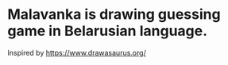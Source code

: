 # Malavanka is drawing guessing game in Belarusian language.
Inspired by https://www.drawasaurus.org/
